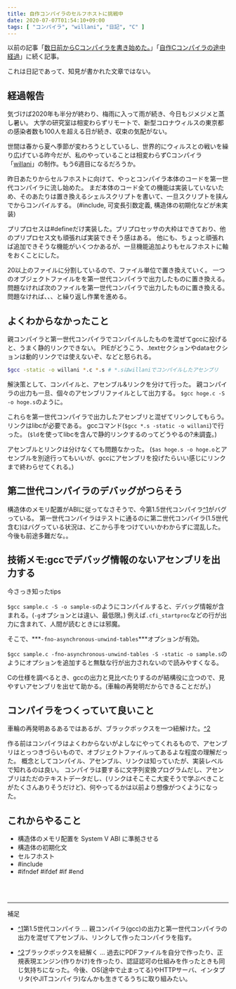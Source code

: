 ```yaml
---
title: 自作コンパイラのセルフホストに挑戦中
date: 2020-07-07T01:54:10+09:00
tags: [ "コンパイラ", "willani", "日記", "C" ]
---
```


以前の記事「[数日前からCコンパイラを書き始めた。](/posts/willani-start/)」「[自作Cコンパイラの途中経過](/posts/willani-compliperbook-finished/)」に続く記事。

これは日記であって、知見が書かれた文章ではない。

## 経過報告

気づけば2020年も半分が終わり、梅雨に入って雨が続き、今日もジメジメと蒸し暑い。
大学の研究室は相変わらずリモートで、新型コロナウィルスの東京都の感染者数も100人を超える日が続き、収束の気配がない。

世間は春から夏へ季節が変わろうとしているし、世界的にウィルスとの戦いを繰り広げている昨今だが、私のやっていることは相変わらずCコンパイラ「[willani](https://github.com/basd4g/willani)」の制作。もう6週目になるだろうか。

昨日あたりからセルフホストに向けて、やっとコンパイラ本体のコードを第一世代コンパイラに流し始めた。
まだ本体のコード全ての機能は実装していないため、そのあたりは置き換えるシェルスクリプトを書いて、一旦スクリプトを挟んでからコンパイルする。
(#include, 可変長引数定義, 構造体の初期化などが未実装)

プリプロセスは#defineだけ実装した。プリプロセッサの大枠はできており、他のプリプロセス文も頑張れば実装できそう感はある。
他にも、ちょっと頑張れば追加できそうな機能がいくつかあるが、一旦機能追加よりもセルフホストに軸をおくことにした。

20以上のファイルに分割しているので、ファイル単位で置き換えていく。
一つのオブジェクトファイルをを第一世代コンパイラで出力したものに置き換える。
問題なければ次のファイルを第一世代コンパイラで出力したものに置き換える。
問題なければ、、、と繰り返し作業を進める。

## よくわからなかったこと

親コンパイラと第一世代コンパイラでコンパイルしたものを混ぜてgccに投げると、うまく静的リンクできない。
PIEがどうこう、.textセクションやdataセクションは動的リンクでは使えないぞ、などと怒られる。
```sh
$gcc -static -o willani *.c *.s # *.sはwillaniでコンパイルしたアセンブリ
```   

解決策として、コンパイルと、アセンブル&リンクを分けて行った。
親コンパイラの出力も一旦、個々のアセンブリファイルとして出力する。 `$gcc hoge.c -S -o hoge.s`のように。

これらを第一世代コンパイラで出力したアセンブリと混ぜてリンクしてもらう。
リンクはlibcが必要である。
gccコマンド(`$gcc *.s -static -o willani`)で行った。
(`$ld`を使ってlibcを含んで静的リンクするのってどうやるの?未調査。)

アセンブルとリンクは分けなくても問題なかった。
(`$as hoge.s -o hoge.o`とアセンブルを別途行ってもいいが、gccにアセンブリを投げたらいい感じにリンクまで終わらせてくれる。)

## 第二世代コンパイラのデバッグがつらそう

構造体のメモリ配置がABIに従ってなさそうで、今第1.5世代コンパイラ<a id="ref1" href="#refed1">^1</a>がバグっている。
第一世代コンパイラはテストに通るのに第二世代コンパイラ(1.5世代含む)はバグっている状況は、どこから手をつけていいかわからずに混乱した。
今後も前途多難だな。。

## 技術メモ:gccでデバッグ情報のないアセンブリを出力する

今さっき知ったtips

`$gcc sample.c -S -o sample-s`のようにコンパイルすると、デバッグ情報が含まれる。(`-g`オプションとは違い、最低限。)
例えば`.cfi_startproc`などの行が出力に含まれて、人間が読むときには邪魔。

そこで、***`-fno-asynchronous-unwind-tables`***オプションが有効。

`$gcc sample.c -fno-asynchronous-unwind-tables -S -static -o sample.s`のようにオプションを追加すると無駄な行が出力されないので読みやすくなる。

Cの仕様を調べるとき、gccの出力と見比べたりするのが結構役に立つので、見やすいアセンブリを出せて助かる。(車輪の再発明だからできることだが。)

## コンパイラをつくっていて良いこと

車輪の再発明あるあるではあるが、ブラックボックスを一つ紐解けた。<a id="ref2" href="#refed2">^2</a>

作る前はコンパイラはよくわからないがよしなにやってくれるもので、アセンブリはとっつきづらいもので、オブジェクトファイルってあるよな程度の理解だった。
概念としてコンパイル、アセンブル、リンクは知っていたが、実装レベルで知れるのは良い。
コンパイラは要するに文字列変換プログラムだし、アセンブリはただのテキストデータだし、(リンクはそこそこ大変そうで学ぶべきことがたくさんありそうだけど)、何やってるかは以前より想像がつくようになった。

## これからやること

- 構造体のメモリ配置を System V ABI に準拠させる
- 構造体の初期化文
- セルフホスト
- #include
- #ifndef #ifdef #if #end

<br/>
<br/>

---

補足

- <a id="refed1" href="#ref1">^1</a>第1.5世代コンパイラ
... 親コンパイラ(gcc)の出力と第一世代コンパイラの出力を混ぜてアセンブル、リンクして作ったコンパイラを指す。

- <a id="refed2" href="#ref2">^2</a>ブラックボックスを紐解く
... 過去にPDFファイルを自分で作ったり、正規表現エンジン(作りかけ)を作ったり、認証認可の仕組みを作ったときも同じ気持ちになった。今後、OS(途中で止まってる)やHTTPサーバ、インタプリタ(やJITコンパイラ)なんかも生きてるうちに取り組みたい。

